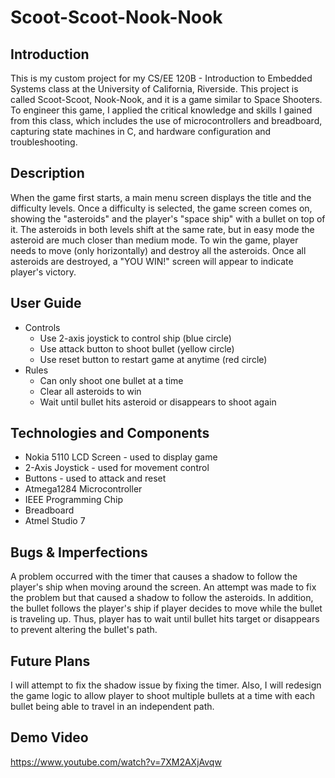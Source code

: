 # Scoot-Scoot-Nook-Nook

## Introduction
This is my custom project for my CS/EE 120B - Introduction to Embedded Systems class at the University of California, Riverside. This project is called Scoot-Scoot, Nook-Nook, and it is a game similar to Space Shooters. To engineer this game, I applied the critical knowledge and skills I gained from this class, which includes the use of microcontrollers and breadboard, capturing state machines in C, and hardware configuration and troubleshooting.

## Description
When the game first starts, a main menu screen displays the title and the difficulty levels. Once a difficulty is selected, the game screen comes on, showing the "asteroids" and the player's "space ship" with a bullet on top of it. The asteroids in both levels shift at the same rate, but in easy mode the asteroid are much closer than medium mode. To win the game, player needs to move (only horizontally) and destroy all the asteroids. Once all asteroids are destroyed, a "YOU WIN!" screen will appear to indicate player's victory.

## User Guide
* Controls
	* Use 2-axis joystick to control ship (blue circle)
	* Use attack button to shoot bullet (yellow circle)
	* Use reset button to restart game at anytime (red circle)
* Rules
	* Can only shoot one bullet at a time
	* Clear all asteroids to win
	* Wait until bullet hits asteroid or disappears to shoot again

## Technologies and Components
* Nokia 5110 LCD Screen - used to display game
* 2-Axis Joystick - used for movement control
* Buttons - used to attack and reset
* Atmega1284 Microcontroller
* IEEE Programming Chip
* Breadboard
* Atmel Studio 7

## Bugs & Imperfections
A problem occurred with the timer that causes a shadow to follow the player's ship when moving around the screen. An attempt was made to fix the problem but that caused a shadow to follow the asteroids. In addition, the bullet follows the player's ship if player decides to move while the bullet is traveling up. Thus, player has to wait until bullet hits target or disappears to prevent altering the bullet's path.

## Future Plans
I will attempt to fix the shadow issue by fixing the timer. Also, I will redesign the game logic to allow player to shoot multiple bullets at a time with each bullet being able to travel in an independent path.

## Demo Video
https://www.youtube.com/watch?v=7XM2AXjAvqw
